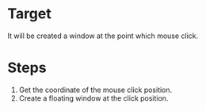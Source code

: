 # Target
It will be created a window at the point which mouse click.

# Steps
1. Get the coordinate of the mouse click position.
1. Create a floating window at the click position.